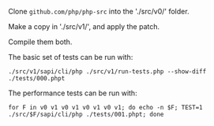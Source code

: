 
Clone `github.com/php/php-src` into the './src/v0/' folder.

Make a copy in './src/v1/', and apply the patch.

Compile them both.

The basic set of tests can be run with:

	./src/v1/sapi/cli/php ./src/v1/run-tests.php --show-diff ./tests/000.phpt

The performance tests can be run with:

	for F in v0 v1 v0 v1 v0 v1 v0 v1; do echo -n $F; TEST=1 ./src/$F/sapi/cli/php ./tests/001.phpt; done
